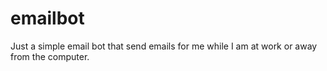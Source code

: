 # emailbot

Just a simple email bot that send emails for me while I am at work or away from the computer. 
